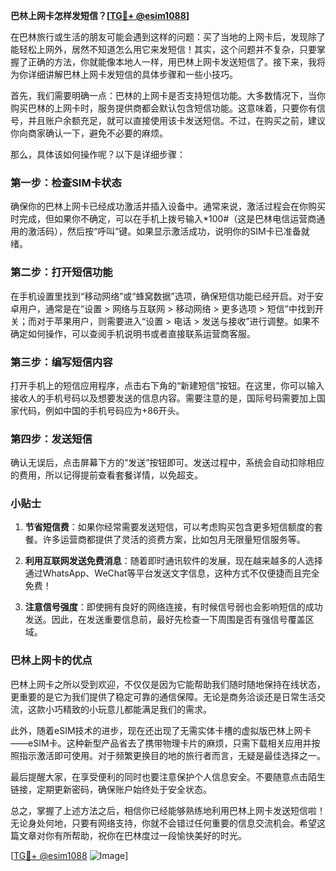 **巴林上网卡怎样发短信？[[TG💪+ @esim1088](https://t.me/s/esim1088)]**

在巴林旅行或生活的朋友可能会遇到这样的问题：买了当地的上网卡后，发现除了能轻松上网外，居然不知道怎么用它来发短信！其实，这个问题并不复杂，只要掌握了正确的方法，你就能像本地人一样，用巴林上网卡发送短信了。接下来，我将为你详细讲解巴林上网卡发短信的具体步骤和一些小技巧。

首先，我们需要明确一点：巴林的上网卡是否支持短信功能。大多数情况下，当你购买巴林的上网卡时，服务提供商都会默认包含短信功能。这意味着，只要你有信号，并且账户余额充足，就可以直接使用该卡发送短信。不过，在购买之前，建议你向商家确认一下，避免不必要的麻烦。

那么，具体该如何操作呢？以下是详细步骤：

### 第一步：检查SIM卡状态

确保你的巴林上网卡已经成功激活并插入设备中。通常来说，激活过程会在你购买时完成，但如果你不确定，可以在手机上拨号输入*100#（这是巴林电信运营商通用的激活码），然后按“呼叫”键。如果显示激活成功，说明你的SIM卡已准备就绪。

### 第二步：打开短信功能

在手机设置里找到“移动网络”或“蜂窝数据”选项，确保短信功能已经开启。对于安卓用户，通常是在“设置 > 网络与互联网 > 移动网络 > 更多选项 > 短信”中找到开关；而对于苹果用户，则需要进入“设置 > 电话 > 发送与接收”进行调整。如果不确定如何操作，可以查阅手机说明书或者直接联系运营商客服。

### 第三步：编写短信内容

打开手机上的短信应用程序，点击右下角的“新建短信”按钮。在这里，你可以输入接收人的手机号码以及想要发送的信息内容。需要注意的是，国际号码需要加上国家代码，例如中国的手机号码应为+86开头。

### 第四步：发送短信

确认无误后，点击屏幕下方的“发送”按钮即可。发送过程中，系统会自动扣除相应的费用，所以记得提前查看套餐详情，以免超支。

### 小贴士

1. **节省短信费**：如果你经常需要发送短信，可以考虑购买包含更多短信额度的套餐。许多运营商都提供了灵活的资费方案，比如包月无限量短信服务等。
   
2. **利用互联网发送免费消息**：随着即时通讯软件的发展，现在越来越多的人选择通过WhatsApp、WeChat等平台发送文字信息，这种方式不仅便捷而且完全免费！

3. **注意信号强度**：即使拥有良好的网络连接，有时候信号弱也会影响短信的成功发送。因此，在发送重要信息前，最好先检查一下周围是否有强信号覆盖区域。

### 巴林上网卡的优点

巴林上网卡之所以受到欢迎，不仅仅是因为它能帮助我们随时随地保持在线状态，更重要的是它为我们提供了稳定可靠的通信保障。无论是商务洽谈还是日常生活交流，这款小巧精致的小玩意儿都能满足我们的需求。

此外，随着eSIM技术的进步，现在还出现了无需实体卡槽的虚拟版巴林上网卡——eSIM卡。这种新型产品省去了携带物理卡片的麻烦，只需下载相关应用并按照指示激活即可使用。对于频繁更换目的地的旅行者而言，无疑是最佳选择之一。

最后提醒大家，在享受便利的同时也要注意保护个人信息安全。不要随意点击陌生链接，定期更新密码，确保账户始终处于安全状态。

总之，掌握了上述方法之后，相信你已经能够熟练地利用巴林上网卡发送短信啦！无论身处何地，只要有网络支持，你就不会错过任何重要的信息交流机会。希望这篇文章对你有所帮助，祝你在巴林度过一段愉快美好的时光。

[[TG💪+ @esim1088](https://t.me/s/esim1088) ![Image](https://i.postimg.cc/4NQfJmqS/Snipaste-2025-05-13-00-14-12.png)]